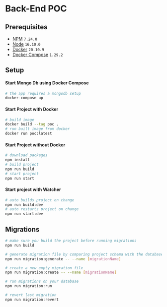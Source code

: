 # Back-End POC

## Prerequisites

- [NPM](https://nodejs.org/en/download/) `7.24.0`
- [Node](https://nodejs.org/en/download/) `16.10.0`
- [Docker](https://docs.docker.com/get-docker/) `20.10.9`
- [Docker Compose](https://docs.docker.com/compose/install/) `1.29.2`

## Setup

#### Start Mongo Db using Docker Compose

```bash
# the app requires a mongodb setup
docker-compose up
```

#### Start Project with Docker

```bash
# build image
docker build --tag poc .
# run built image from docker
docker run poc:latest
```

#### Start Project without Docker

```bash
# download packages
npm install
# build project
npm run build
# start project
npm run start
```

#### Start project with Watcher

```bash
# auto builds project on change
npm run build:dev
# auto restarts project on change
npm run start:dev
```

## Migrations

```bash
# make sure you build the project before running migrations
npm run build

# generate migration file by comparing project schema with the database schema
npm run migration:generate -- --name [migrationName]

# create a new empty migration file
npm run migration:create -- --name [migrationName]

# run migrations on your database
npm run migration:run

# revert last migration
npm run migration:revert
```
